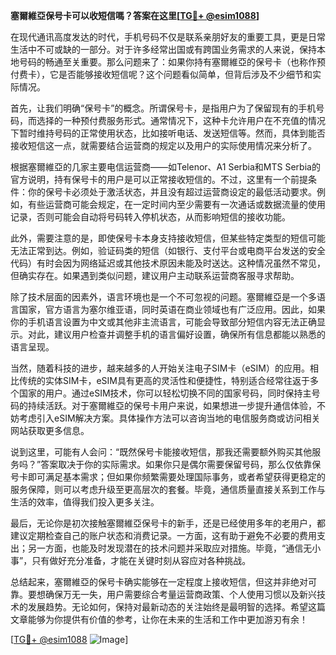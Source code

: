 **塞爾維亞保号卡可以收短信嗎？答案在这里[[TG💪+ @esim1088](https://t.me/s/esim1088)]**

在现代通讯高度发达的时代，手机号码不仅是联系亲朋好友的重要工具，更是日常生活中不可或缺的一部分。对于许多经常出国或有跨国业务需求的人来说，保持本地号码的畅通至关重要。那么问题来了：如果你持有塞爾維亞的保号卡（也称作预付费卡），它是否能够接收短信呢？这个问题看似简单，但背后涉及不少细节和实际情况。

首先，让我们明确“保号卡”的概念。所谓保号卡，是指用户为了保留现有的手机号码，而选择的一种预付费服务形式。通常情况下，这种卡允许用户在不充值的情况下暂时维持号码的正常使用状态，比如接听电话、发送短信等。然而，具体到能否接收短信这一点，就需要结合运营商的规定以及用户的实际使用情况来分析了。

根据塞爾維亞的几家主要电信运营商——如Telenor、A1 Serbia和MTS Serbia的官方说明，持有保号卡的用户是可以正常接收短信的。不过，这里有一个前提条件：你的保号卡必须处于激活状态，并且没有超过运营商设定的最低活动要求。例如，有些运营商可能会规定，在一定时间内至少需要有一次通话或数据流量的使用记录，否则可能会自动将号码转入停机状态，从而影响短信的接收功能。

此外，需要注意的是，即使保号卡本身支持接收短信，但某些特定类型的短信可能无法正常到达。例如，验证码类的短信（如银行、支付平台或电商平台发送的安全代码）有时会因为网络延迟或其他技术原因未能及时送达。这种情况虽然不常见，但确实存在。如果遇到类似问题，建议用户主动联系运营商客服寻求帮助。

除了技术层面的因素外，语言环境也是一个不可忽视的问题。塞爾維亞是一个多语言国家，官方语言为塞尔维亚语，同时英语在商业领域也有广泛应用。因此，如果你的手机语言设置为中文或其他非主流语言，可能会导致部分短信内容无法正确显示。对此，建议用户检查并调整手机的语言偏好设置，确保所有信息都能以熟悉的语言呈现。

当然，随着科技的进步，越来越多的人开始关注电子SIM卡（eSIM）的应用。相比传统的实体SIM卡，eSIM具有更高的灵活性和便捷性，特别适合经常往返于多个国家的用户。通过eSIM技术，你可以轻松切换不同的国家号码，同时保持主号码的持续活跃。对于塞爾維亞的保号卡用户来说，如果想进一步提升通信体验，不妨考虑引入eSIM解决方案。具体操作方法可以咨询当地的电信服务商或访问相关网站获取更多信息。

说到这里，可能有人会问：“既然保号卡能接收短信，那我还需要额外购买其他服务吗？”答案取决于你的实际需求。如果你只是偶尔需要保留号码，那么仅依靠保号卡即可满足基本需求；但如果你频繁需要处理国际事务，或者希望获得更稳定的服务保障，则可以考虑升级至更高层次的套餐。毕竟，通信质量直接关系到工作与生活的效率，值得我们投入更多关注。

最后，无论你是初次接触塞爾維亞保号卡的新手，还是已经使用多年的老用户，都建议定期检查自己的账户状态和消费记录。一方面，这有助于避免不必要的费用支出；另一方面，也能及时发现潜在的技术问题并采取应对措施。毕竟，“通信无小事”，只有做好充分准备，才能在关键时刻从容应对各种挑战。

总结起来，塞爾維亞的保号卡确实能够在一定程度上接收短信，但这并非绝对可靠。要想确保万无一失，用户需要综合考量运营商政策、个人使用习惯以及新兴技术的发展趋势。无论如何，保持对最新动态的关注始终是最明智的选择。希望这篇文章能够为你提供有价值的参考，让你在未来的生活和工作中更加游刃有余！

[[TG💪+ @esim1088](https://t.me/s/esim1088) ![Image](https://i.postimg.cc/4NQfJmqS/Snipaste-2025-05-13-00-14-12.png)]